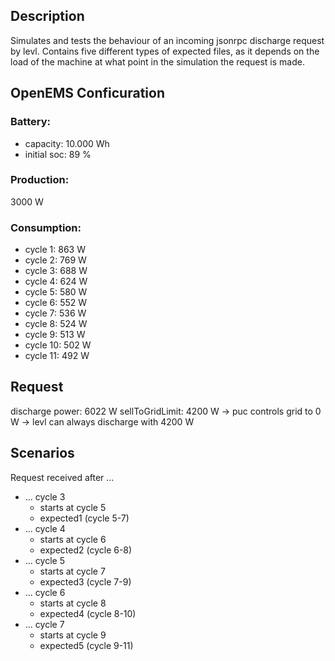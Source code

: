 ## Description
Simulates and tests the behaviour of an incoming jsonrpc discharge request by levl.
Contains five different types of expected files, as it depends on the load of the machine at what point in the simulation the request is made.

## OpenEMS Conficuration
### Battery:
- capacity: 10.000 Wh
- initial soc: 89 %

### Production:
3000 W

### Consumption:
- cycle 1: 863 W
- cycle 2: 769 W
- cycle 3: 688 W
- cycle 4: 624 W
- cycle 5: 580 W
- cycle 6: 552 W
- cycle 7: 536 W
- cycle 8: 524 W
- cycle 9: 513 W
- cycle 10: 502 W
- cycle 11: 492 W

## Request
discharge power: 6022 W
sellToGridLimit: 4200 W
-> puc controls grid to 0 W
-> levl can always discharge with 4200 W


## Scenarios

Request received after ...
- ... cycle 3
  - starts at cycle 5
  - expected1 (cycle 5-7)
- ... cycle 4
  - starts at cycle 6
  - expected2 (cycle 6-8)
- ... cycle 5
  - starts at cycle 7
  - expected3 (cycle 7-9)
- ... cycle 6
  - starts at cycle 8
  - expected4 (cycle 8-10)
- ... cycle 7
  - starts at cycle 9
  - expected5 (cycle 9-11)